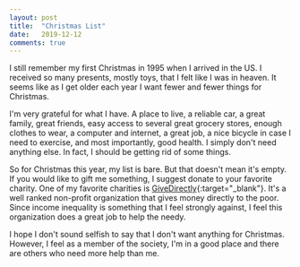 ```yaml
---
layout: post
title:  "Christmas List"
date:   2019-12-12
comments: true
---
```

I still remember my first Christmas in 1995 when I arrived in the US. I received so many presents, mostly toys, that I felt like I was in heaven. It seems like as I get older each year I want fewer and fewer things for Christmas.

I'm very grateful for what I have. A place to live, a reliable car, a great family, great friends, easy access to several great grocery stores, enough clothes to wear, a computer and internet, a great job, a nice bicycle in case I need to exercise, and most importantly, good health. I simply don't need anything else. In fact, I should be getting rid of some things.

So for Christmas this year, my list is bare. But that doesn't mean it's empty. If you would like to gift me something, I suggest donate to your favorite charity. One of my favorite charities is [GiveDirectly][GiveDirectly]{:target="_blank"}. It's a well ranked non-profit organization that gives money directly to the poor. Since income inequality is something that I feel strongly against, I feel this organization does a great job to help the needy.

I hope I don't sound selfish to say that I don't want anything for Christmas. However, I feel as a member of the society, I'm in a good place and there are others who need more help than me.


[GiveDirectly]: https://www.givedirectly.org

